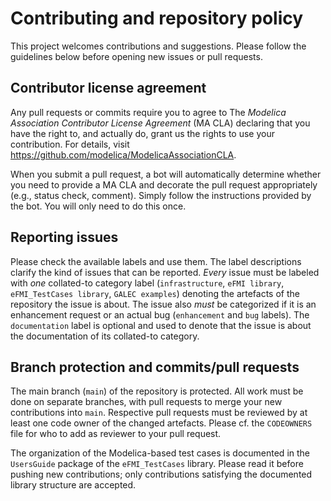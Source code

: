 # Contributing and repository policy

This project welcomes contributions and suggestions. Please follow the guidelines below before opening new issues or pull requests.

## Contributor license agreement

Any pull requests or commits require you to agree to The _Modelica Association Contributor License Agreement_ (MA CLA) declaring that you have the right to, and actually do, grant us the rights to use your contribution. For details, visit https://github.com/modelica/ModelicaAssociationCLA.

When you submit a pull request, a bot will automatically determine whether you need to provide a MA CLA and decorate the pull request appropriately (e.g., status check, comment). Simply follow the instructions provided by the bot. You will only need to do this once.

## Reporting issues

Please check the available labels and use them. The label descriptions clarify the kind of issues that can be reported. _Every_ issue must be labeled with _one_ collated-to category label (`infrastructure`, `eFMI library`, `eFMI_TestCases library`, `GALEC examples`) denoting the artefacts of the repository the issue is about. The issue also _must_ be categorized if it is an enhancement request or an actual bug (`enhancement` and `bug` labels). The `documentation` label is optional and used to denote that the issue is about the documentation of its collated-to category.

## Branch protection and commits/pull requests

The main branch (`main`) of the repository is protected. All work must be done on separate branches, with pull requests to merge your new contributions into `main`. Respective pull requests must be reviewed by at least one code owner of the changed artefacts. Please cf. the `CODEOWNERS` file for who to add as reviewer to your pull request.

The organization of the Modelica-based test cases is documented in the `UsersGuide` package of the `eFMI_TestCases` library. Please read it before pushing new contributions; only contributions satisfying the documented library structure are accepted.
